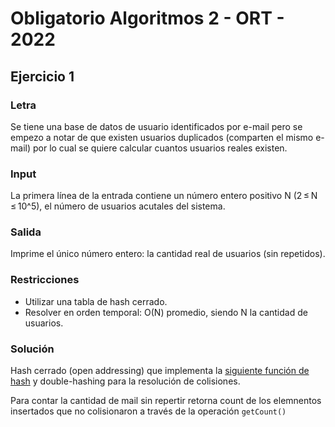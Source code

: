 # Obligatorio Algoritmos 2 - ORT - 2022

## Ejercicio 1
### Letra
Se tiene una base de datos de usuario identificados por e-mail pero se empezo a notar de que existen usuarios duplicados (comparten el mismo e-mail) por lo cual se quiere calcular cuantos usuarios reales existen.

### Input
La primera línea de la entrada contiene un número entero positivo N (2 ≤ N ≤ 10^5), el número de usuarios acutales del sistema.

### Salida
Imprime el único número entero: la cantidad real de usuarios (sin repetidos).

### Restricciones
* Utilizar una tabla de hash cerrado.
* Resolver en orden temporal: O(N) promedio, siendo N la cantidad de usuarios.

### Solución

Hash cerrado (open addressing) que implementa la [siguiente función de hash](https://cseweb.ucsd.edu/~kube/cls/100/Lectures/lec16/lec16-15.html) y double-hashing para la resolución de colisiones.

Para contar la cantidad de mail sin repertir retorna count de los elemnentos insertados que no colisionaron a través de la operación `getCount()`
